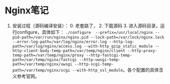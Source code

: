 # Nginx笔记

1. 安装过程（源码编译安装）：
	0. 老套路了，
	2. 下载源码
	3. 进入源码目录，运行configure，具体如下：
	```./configure  --prefix=/usr/local/nginx --pid-path=/var/run/nginx/nginx.pid --lock-path=/var/lock/nginx.lock --error-log-path=/var/log/nginx/error.log --http-log-path=/var/log/nginx/access.log --with-http_gzip_static_module --http-client-body-temp-path=/var/temp/nginx/client --http-proxy-temp-path=/var/temp/nginx/proxy --http-fastcgi-temp-path=/var/temp/nginx/fastcgi --http-uwsgi-temp-path=/var/temp/nginx/uwsgi --http-scgi-temp-path=/var/temp/nginx/scgi --with-http_ssl_module```。各个配置的具体含义参考官网。
